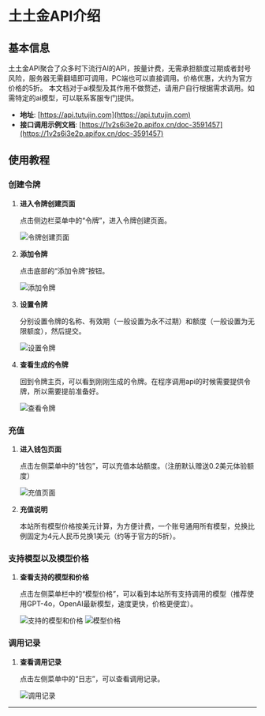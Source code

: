 # 土土金API介绍

## 基本信息

土土金API聚合了众多时下流行AI的API，按量计费，无需承担额度过期或者封号风险，服务器无需翻墙即可调用，PC端也可以直接调用。价格优惠，大约为官方价格的5折。
本文档对于ai模型及其作用不做赘述，请用户自行根据需求调用。如需特定的ai模型，可以联系客服专门提供。

- **地址**: [https://api.tutujin.com](https://api.tutujin.com)
- **接口调用示例文档**: [https://1v2s6i3e2p.apifox.cn/doc-3591457](https://1v2s6i3e2p.apifox.cn/doc-3591457)

## 使用教程

### 创建令牌

1. **进入令牌创建页面**

    点击侧边栏菜单中的“令牌”，进入令牌创建页面。

    ![令牌创建页面](https://github.com/syfssb/API-/assets/20169170/04b2accd-7671-47de-a7e5-de99361057bd)

2. **添加令牌**

    点击底部的“添加令牌”按钮。

    ![添加令牌](https://github.com/syfssb/API-/assets/20169170/41ea9d9c-52da-488e-873a-acc13a1d84e6)

3. **设置令牌**

    分别设置令牌的名称、有效期（一般设置为永不过期）和额度（一般设置为无限额度），然后提交。

    ![设置令牌](https://github.com/syfssb/API-/assets/20169170/ee379fd7-cd4f-44de-b42e-991364e20db3)

4. **查看生成的令牌**

    回到令牌主页，可以看到刚刚生成的令牌。在程序调用api的时候需要提供令牌，所以需要提前准备好。

    ![查看令牌](https://github.com/syfssb/API-/assets/20169170/41b1fb2d-1e4c-4be8-96cd-687653dc59ec)

### 充值

1. **进入钱包页面**

    点击左侧菜单中的“钱包”，可以充值本站额度。（注册默认赠送0.2美元体验额度）

    ![充值页面](https://github.com/syfssb/API-/assets/20169170/3c1bf177-c3ee-4734-a5b5-d1bd8378896b)

2. **充值说明**

    本站所有模型价格按美元计算，为方便计费，一个账号通用所有模型，兑换比例固定为4元人民币兑换1美元（约等于官方的5折）。

### 支持模型以及模型价格

1. **查看支持的模型和价格**

    点击左侧菜单栏中的“模型价格”，可以看到本站所有支持调用的模型（推荐使用GPT-4o，OpenAI最新模型，速度更快，价格更便宜）。

    ![支持的模型和价格](https://github.com/syfssb/API-/assets/20169170/736e2f08-e10d-4413-9d12-e7f1f4fe7ea6)
    ![模型价格](https://github.com/syfssb/API-/assets/20169170/cf3e659c-27de-4076-8a4d-3421ba3b7908)

### 调用记录

1. **查看调用记录**

    点击左侧菜单中的“日志”，可以查看调用记录。

    ![调用记录](https://github.com/syfssb/API-/assets/20169170/70da550b-fe31-421f-a5d0-3d4ab56f4023)

---
